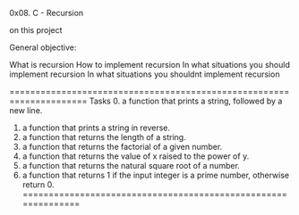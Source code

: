 
0x08. C - Recursion

on this project 

General objective:

What is recursion
How to implement recursion
In what situations you should implement recursion
In what situations you shouldnt implement recursion

=====================================================================
Tasks
0. a function that prints a string, followed by a new line.
1. a function that prints a string in reverse.
2. a function that returns the length of a string.
3. a function that returns the factorial of a given number.
4. a function that returns the value of x raised to the power of y.
5. a function that returns the natural square root of a number.
6. a function that returns 1 if the input integer is a prime number, otherwise return 0.
==============================================================
